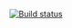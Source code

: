 [![Build status](https://ci.appveyor.com/api/projects/status/h4aktfk7btf3gj0e?svg=true)](https://ci.appveyor.com/project/OlgaVlasova3891/java-webinterface)
